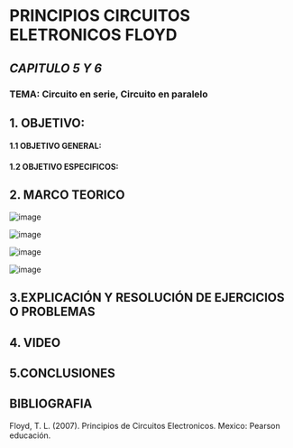 # PRINCIPIOS CIRCUITOS ELETRONICOS FLOYD 

## *CAPITULO 5 Y 6* 

### TEMA: Circuito en serie, Circuito en paralelo

## 1. OBJETIVO:
#### 1.1 OBJETIVO GENERAL: 


#### 1.2 OBJETIVO ESPECIFICOS:


## 2. MARCO TEORICO

![image](https://user-images.githubusercontent.com/105320981/172110104-bcbadb6e-599f-4238-bebf-25492d310d9e.png)

![image](https://user-images.githubusercontent.com/105320981/172110190-d8aaac65-18d4-4194-a828-c046f4a41b71.png)

![image](https://user-images.githubusercontent.com/105320981/172110259-004d5bd2-c471-4064-8d5d-0055a2c067e2.png)

![image](https://user-images.githubusercontent.com/105320981/172110330-2faa0535-b29c-42d1-a4ee-499cca65b565.png)


##  3.EXPLICACIÓN Y RESOLUCIÓN DE EJERCICIOS O PROBLEMAS





## 4. VIDEO


## 5.CONCLUSIONES


## BIBLIOGRAFIA
Floyd, T. L. (2007). Principios de Circuitos Electronicos. Mexico: Pearson educación.
